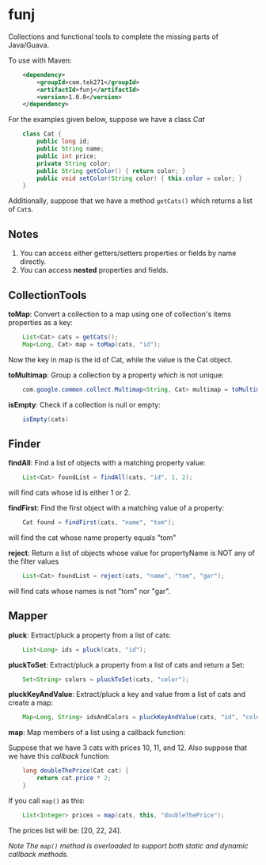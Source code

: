funj
====

Collections and functional tools to complete the missing parts of Java/Guava.

To use with Maven:

```XML
	<dependency>
		<groupId>com.tek271</groupId>
		<artifactId>funj</artifactId>
		<version>1.0.0</version>
	</dependency>
```

For the examples given below, suppose we have a class *Cat*

```Java
	class Cat {
		public long id;
		public String name;
		public int price;
		private String color;
		public String getColor() { return color; }
		public void setColor(String color) { this.color = color; }
	}
```

Additionally, suppose that we have a method `getCats()` which returns a list
of `Cat`s.

Notes
-----

1. You can access either getters/setters properties or fields by name directly.
2. You can access **nested** properties and fields.


CollectionTools
---------------
**toMap**: Convert a collection to a map using one of collection's items properties
as a key:

```Java
	List<Cat> cats = getCats();
	Map<Long, Cat> map = toMap(cats, "id");
```

Now the key in map is the id of Cat, while the value is the Cat object.

**toMultimap**: Group a collection by a property which is not unique:

```Java
	com.google.common.collect.Multimap<String, Cat> multimap = toMultimap(cats, "color");
```

**isEmpty**: Check if a collection is null or empty:

```Java
	isEmpty(cats)
```

Finder
------
**findAll**: Find a list of objects with a matching property value:

```Java
	List<Cat> foundList = findAll(cats, "id", 1, 2);
```

will find cats whose id is either 1 or 2.


**findFirst**: Find the first object with a matching value of a property:

```Java
	Cat found = findFirst(cats, "name", "tom");
```

will find the cat whose name property equals "tom"

**reject**: Return a list of objects whose value for propertyName is NOT
any of the filter values

```Java
	List<Cat> foundList = reject(cats, "name", "tom", "gar");
```

will find cats whose names is not "tom" nor "gar".


Mapper
------
**pluck**: Extract/pluck a property from a list of cats:

```Java
	List<Long> ids = pluck(cats, "id");
```

**pluckToSet**: Extract/pluck a property from a list of cats and return a Set:

```Java
	Set<String> colors = pluckToSet(cats, "color");
```

**pluckKeyAndValue**: Extract/pluck a key and value from a list of cats and create a map:

```Java
	Map<Long, String> idsAndColors = pluckKeyAndValue(cats, "id", "color");
```

**map**: Map members of a list using a callback function:

Suppose that we have 3 cats with prices 10, 11, and 12. Also suppose that we
have this *callback* function:

```Java
	long doubleThePrice(Cat cat) {
		return cat.price * 2;
	}
```

If you call `map()` as this:

```Java
	List<Integer> prices = map(cats, this, "doubleThePrice");
```

The prices list will be: [20, 22, 24].

*Note The `map()` method is overloaded to support both static and dynamic callback
methods.*

